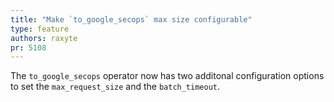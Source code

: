 ```yaml
---
title: "Make `to_google_secops` max size configurable"
type: feature
authors: raxyte
pr: 5108
---
```


The `to_google_secops` operator now has two additonal configuration options to
set the `max_request_size` and the `batch_timeout`.
